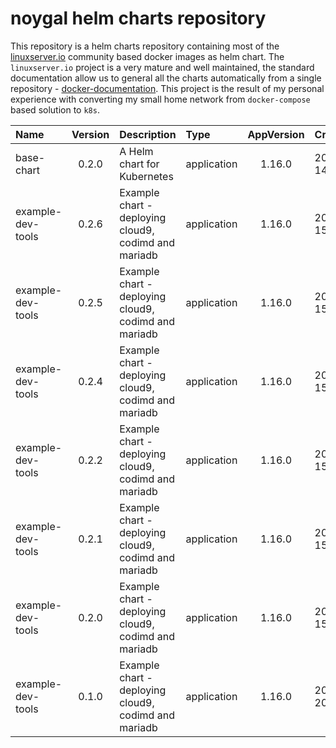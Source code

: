 # noygal helm charts repository

This repository is a helm charts repository containing most of the [linuxserver.io](https://www.linuxserver.io/) community based docker images as helm chart. The `linuxserver.io` project is a very mature and well maintained, the standard documentation allow us to general all the charts automatically from a single repository - [docker-documentation](https://github.com/linuxserver/docker-documentation). This project is the result of my personal experience with converting my small home network from `docker-compose` based solution to `k8s`.

|Name|Version|Description|Type|AppVersion|Created|Downloads
|:--|:-:|:--|:--|:--:|:--|:--:|
base-chart|0.2.0|A Helm chart for Kubernetes|application|1.16.0|2020-12-14T23:54:40.535612165Z|[link](https://github.com/noygal/helm/releases/download/base-chart-0.2.0/base-chart-0.2.0.tgz) 
example-dev-tools|0.2.6|Example chart - deploying cloud9, codimd and mariadb|application|1.16.0|2020-12-15T21:38:49.282772619Z|[link](https://github.com/noygal/helm/releases/download/example-dev-tools-0.2.6/example-dev-tools-0.2.6.tgz) 
example-dev-tools|0.2.5|Example chart - deploying cloud9, codimd and mariadb|application|1.16.0|2020-12-15T21:25:14.668920688Z|[link](https://github.com/noygal/helm/releases/download/example-dev-tools-0.2.5/example-dev-tools-0.2.5.tgz) 
example-dev-tools|0.2.4|Example chart - deploying cloud9, codimd and mariadb|application|1.16.0|2020-12-15T21:20:09.850292058Z|[link](https://github.com/noygal/helm/releases/download/example-dev-tools-0.2.4/example-dev-tools-0.2.4.tgz) 
example-dev-tools|0.2.2|Example chart - deploying cloud9, codimd and mariadb|application|1.16.0|2020-12-15T20:36:34.534695194Z|[link](https://github.com/noygal/helm/releases/download/example-dev-tools-0.2.2/example-dev-tools-0.2.2.tgz) 
example-dev-tools|0.2.1|Example chart - deploying cloud9, codimd and mariadb|application|1.16.0|2020-12-15T01:15:54.835903553Z|[link](https://github.com/noygal/helm/releases/download/example-dev-tools-0.2.1/example-dev-tools-0.2.1.tgz) 
example-dev-tools|0.2.0|Example chart - deploying cloud9, codimd and mariadb|application|1.16.0|2020-12-15T01:03:40.22809117Z|[link](https://github.com/noygal/helm/releases/download/example-dev-tools-0.2.0/example-dev-tools-0.2.0.tgz) 
example-dev-tools|0.1.0|Example chart - deploying cloud9, codimd and mariadb|application|1.16.0|2020-06-20T01:10:19.825505+03:00|[link](https://github.com/noygal/helm/releases/download/example-dev-tools-0.1.0/example-dev-tools-0.1.0.tgz) 
